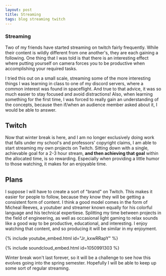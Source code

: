 ```yaml
---
layout: post
title: Streaming
tags: blog streaming twitch
---
```


### Streaming

Two of my friends have started streaming on twitch fairly
frequently. While their content is wildly different from one another's,
they are each gaining a following. One thing that I was told is that
there is an interesting effect where putting yourself on camera 
forces you to be productive when accomplishing your required tasks.

I tried this out on a small scale, streaming some of the more interesting
things I was learning in class to one of my discord servers, where a
common interest was found in spaceflight. And true to that advice,
it was so much easier to stay focused and avoid distractions! Also,
when learning something for the first time, I was forced to really
gain an understanding of the concepts, because then if/when an audience
member asked about it, I would be able to answer.

## Twitch

Now that winter break is here, and I am no longer exclusively doing 
work that falls under my school's and professors' copyright claims,
I am able to start streaming my own projects on Twitch. Sitting
down with a single, achievable goal for a 2-3 hour stream,
**and then achieving that goal** within the allocated time, is
so rewarding. Especially when providing a little humor to those watching,
it makes for an enjoyable time.

## Plans

I suppose I will have to create a sort of "brand" on Twitch. This 
makes it easier for people to follow, because they know they will
be getting a consistent form of content. I think a good model comes
in the form of Micheal Reeves, a youtuber and streamer known equally
for his colorful language and his technical expertiese. Splitting
my time between projects in the field of engineering, as well as
occasional light gaming to relax sounds like a good way to
be productive, educational, and interesting. I enjoy watching that 
content, and so producing it will be similar in my enjoyment. 

{% include youtube_embed.html id="Jr_kxwRRapY" %}

{% include soundcloud_embed.html id=1050991303 %}

Winter break won't last forever, so it will be a challenge to see
how this evolves going into the spring semester. Hopefully
I will be able to keep up some sort of regular streaming.